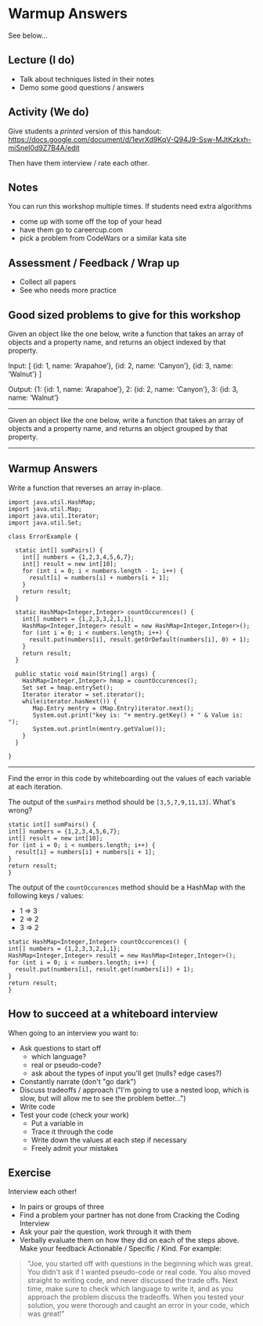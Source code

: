# Warmup Answers

See below...

## Lecture (I do)

- Talk about techniques listed in their notes
- Demo some good questions / answers

## Activity (We do)

Give students a _printed_ version of this handout: https://docs.google.com/document/d/1evrXd9KqV-Q94J9-Ssw-MJtKzkxh-miSneI0d9Z7B4A/edit

Then have them interview / rate each other.

## Notes

You can run this workshop multiple times.  If students need extra algorithms

- come up with some off the top of your head
- have them go to careercup.com
- pick a problem from CodeWars or a similar kata site

## Assessment / Feedback / Wrap up

- Collect all papers
- See who needs more practice

## Good sized problems to give for this workshop

Given an object like the one below, write a function that takes an array of objects and a property name, and returns an object indexed by that property.

Input: [ {id: 1, name: ‘Arapahoe’}, {id: 2, name: ‘Canyon’}, {id: 3, name: ‘Walnut’} ]

Output: {1: {id: 1, name: ‘Arapahoe’}, 2: {id: 2, name: ‘Canyon’}, 3: {id: 3, name: ‘Walnut’}

-------

Given an object like the one below, write a function that takes an array of objects and a property name, and returns an object grouped by that property.

-------

## Warmup Answers

Write a function that reverses an array in-place.

```
import java.util.HashMap;
import java.util.Map;
import java.util.Iterator;
import java.util.Set;

class ErrorExample {

  static int[] sumPairs() {
    int[] numbers = {1,2,3,4,5,6,7};
    int[] result = new int[10];
    for (int i = 0; i < numbers.length - 1; i++) {
      result[i] = numbers[i] + numbers[i + 1];
    }
    return result;
  }

  static HashMap<Integer,Integer> countOccurences() {
    int[] numbers = {1,2,3,3,2,1,1};
    HashMap<Integer,Integer> result = new HashMap<Integer,Integer>();
    for (int i = 0; i < numbers.length; i++) {
      result.put(numbers[i], result.getOrDefault(numbers[i], 0) + 1);
    }
    return result;
  }

  public static void main(String[] args) {
    HashMap<Integer,Integer> hmap = countOccurences();
    Set set = hmap.entrySet();
    Iterator iterator = set.iterator();
    while(iterator.hasNext()) {
       Map.Entry mentry = (Map.Entry)iterator.next();
       System.out.print("key is: "+ mentry.getKey() + " & Value is: ");
       System.out.println(mentry.getValue());
    }
  }

}
```

------------

Find the error in this code by whiteboarding out the values of each variable at each iteration.

The output of the `sumPairs` method should be `[3,5,7,9,11,13]`.  What's wrong?

```
static int[] sumPairs() {
int[] numbers = {1,2,3,4,5,6,7};
int[] result = new int[10];
for (int i = 0; i < numbers.length; i++) {
  result[i] = numbers[i] + numbers[i + 1];
}
return result;
}
```

The output of the `countOccurences` method should be a HashMap with the following keys / values:

- 1 => 3
- 2 => 2
- 3 => 2

```
static HashMap<Integer,Integer> countOccurences() {
int[] numbers = {1,2,3,3,2,1,1};
HashMap<Integer,Integer> result = new HashMap<Integer,Integer>();
for (int i = 0; i < numbers.length; i++) {
  result.put(numbers[i], result.get(numbers[i]) + 1);
}
return result;
}
```


## How to succeed at a whiteboard interview

When going to an interview you want to:

- Ask questions to start off
  - which language?
  - real or pseudo-code?
  - ask about the types of input you'll get (nulls?  edge cases?)
- Constantly narrate (don't "go dark")
- Discuss tradeoffs / approach ("I'm going to use a nested loop, which is slow, but will allow me to see the problem better...")
- Write code
- Test your code (check your work)
  - Put a variable in
  - Trace it through the code
  - Write down the values at each step if necessary
  - Freely admit your mistakes

## Exercise

Interview each other!

- In pairs or groups of three
- Find a problem your partner has not done from Cracking the Coding Interview
- Ask your pair the question, work through it with them
- Verbally evaluate them on how they did on each of the steps above.  Make your feedback Actionable / Specific / Kind.  For example:

> "Joe, you started off with questions in the beginning which was great.  You didn't ask if I wanted pseudo-code or real code.  You also moved straight to writing code, and never discussed the trade offs.  Next time, make sure to check which language to write it, and as you approach the problem discuss the tradeoffs.  When you tested your solution, you were thorough and caught an error in your code, which was great!"
